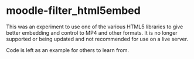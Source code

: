 moodle-filter_html5embed
========================
This was an experiment to use one of the various HTML5 libraries to give better embedding and control to MP4 and other formats. It is no longer supported or being updated and not recommended for use on a live server.

Code is left as an example for others to learn from.
